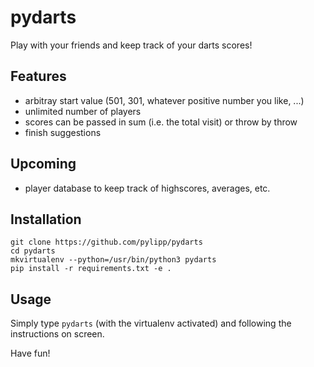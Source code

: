 # pydarts

Play with your friends and keep track of your darts scores!

## Features
- arbitray start value (501, 301, whatever positive number you like, ...)
- unlimited number of players
- scores can be passed in sum (i.e. the total visit) or throw by throw
- finish suggestions

## Upcoming
- player database to keep track of highscores, averages, etc.

## Installation

```
git clone https://github.com/pylipp/pydarts
cd pydarts
mkvirtualenv --python=/usr/bin/python3 pydarts
pip install -r requirements.txt -e .
```

## Usage

Simply type `pydarts` (with the virtualenv activated) and following the instructions on screen.

Have fun!
